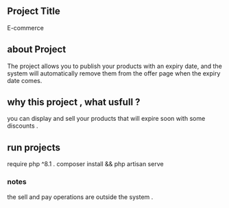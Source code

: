 ## Project Title 
E-commerce  

## about Project 
The project allows you to publish your products with an expiry date, and the system will automatically remove them from the offer page when the expiry date comes. 

## why this project , what usfull ?
you can display and sell your products that will expire soon with some discounts . 

## run projects
require php ^8.1 .
composer install && php artisan serve 

### notes 
the sell and pay operations are outside the system .
